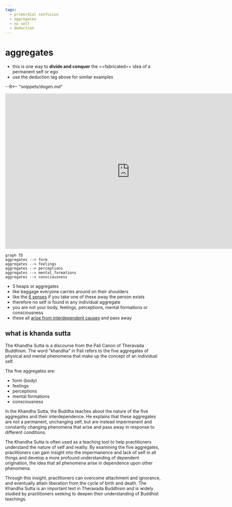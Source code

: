 ```yaml
---
tags:
  - primordial confusion 
  - aggregates 
  - no self 
  - deduction 
---
```

# aggregates

- this is one way to **divide and conquer** the ==fabricated== idea of a permanent self or ego
- use the deduction tag above for similar examples

--8<-- "snippets/dogen.md"

<iframe width="802" height="501" src="https://www.youtube.com/embed/dx4j8eA_aDc" title="220321 Understanding Aggregates \ \ Thanissaro Bhikkhu \ \ Dhamma Talk" frameborder="0" allow="accelerometer; autoplay; clipboard-write; encrypted-media; gyroscope; picture-in-picture; web-share" allowfullscreen></iframe>

```mermaid
graph TD
aggregates --> form
aggregates --> feelings
aggregates --> perceptions
aggregates --> mental_formations
aggregates --> consciousness
```

- 5 heaps or aggregates
- like baggage everyone carries around on their shoulders
- like the [6 senses](sense.md) if you take one of these away the person exists
- therefore no self is found in any individual aggregate
- you are not your body, feelings, perceptions, mental formations or consciousness
- these all [arise from interdependent causes](interdependence.md) and pass away

## what is khanda sutta

The Khandha Sutta is a discourse from the Pali Canon of Theravada Buddhism. The word "khandha" in Pali refers to the five aggregates of physical and mental phenomena that make up the concept of an individual self.

The five aggregates are:

- form (body)
- feelings
- perceptions
- mental formations
- consciousness

In the Khandha Sutta, the Buddha teaches about the nature of the five aggregates and their interdependence. He explains that these aggregates are not a permanent, unchanging self, but are instead impermanent and constantly changing phenomena that arise and pass away in response to different conditions.

The Khandha Sutta is often used as a teaching tool to help practitioners understand the nature of self and reality. By examining the five aggregates, practitioners can gain insight into the impermanence and lack of self in all things and develop a more profound understanding of dependent origination, the idea that all phenomena arise in dependence upon other phenomena.

Through this insight, practitioners can overcome attachment and ignorance, and eventually attain liberation from the cycle of birth and death. The Khandha Sutta is an important text in Theravada Buddhism and is widely studied by practitioners seeking to deepen their understanding of Buddhist teachings.
